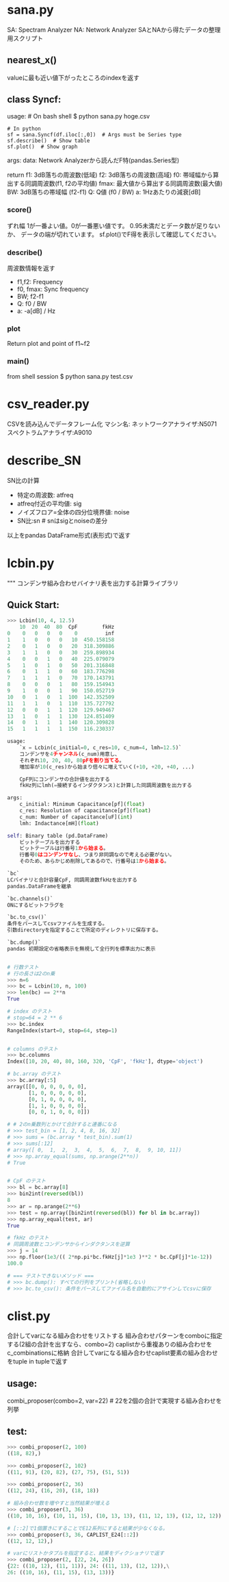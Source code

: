 # sana.py
SA: Spectram Analyzer
NA: Network Analyzer
SAとNAから得たデータの整理用スクリプト


## nearest\_x()
valueに最も近い値下がったところのindexを返す


## class Syncf:
usage:
    # On bash shell
    $ python sana.py hoge.csv

    # In python
    sf = sana.Syncf(df.iloc[:,0])  # Args must be Series type
    sf.describe()  # Show table
    sf.plot()  # Show graph

args:
    data: Network Analyzerから読んだF特(pandas.Series型)

return
    f1: 3dB落ちの周波数(低域)
    f2: 3dB落ちの周波数(高域)
    f0: 帯域幅から算出する同調周波数(f1, f2の平均値)
    fmax: 最大値から算出する同調周波数(最大値)
    BW: 3dB落ちの帯域幅 (f2-f1)
    Q: Q値 (f0 / BW)
    a: 1Hzあたりの減衰[dB]


### score()
ずれ幅
1が一番よい値。0が一番悪い値です。
0.95未満だとデータ数が足りないか、
データの端が切れています。
sf.plot()でF得を表示して確認してください。


### describe()
周波数情報を返す

* f1,f2: Frequency
* f0, fmax: Sync frequency
* BW; f2-f1
* Q: f0 / BW
* a: -a[dB] / Hz


### plot
Return plot and point of f1~f2


### main()
from shell session
$ python sana.py test.csv


# csv\_reader.py
CSVを読み込んでデータフレーム化
マシン名:
    ネットワークアナライザ:N5071
    スペクトラムアナライザ:A9010


# describe\_SN

SN比の計算
* 特定の周波数: atfreq
* atfreq付近の平均値: sig
* ノイズフロア=全体の四分位境界値: noise
* SN比:sn  # snはsigとnoiseの差分

以上をpandas DataFrame形式(表形式)で返す

# lcbin.py
""" コンデンサ組み合わせバイナリ表を出力する計算ライブラリ

## Quick Start:
```python
>>> Lcbin(10, 4, 12.5)
    10  20  40  80  CpF        fkHz
0    0   0   0   0    0         inf
1    1   0   0   0   10  450.158158
2    0   1   0   0   20  318.309886
3    1   1   0   0   30  259.898934
4    0   0   1   0   40  225.079079
5    1   0   1   0   50  201.316848
6    0   1   1   0   60  183.776298
7    1   1   1   0   70  170.143791
8    0   0   0   1   80  159.154943
9    1   0   0   1   90  150.052719
10   0   1   0   1  100  142.352509
11   1   1   0   1  110  135.727792
12   0   0   1   1  120  129.949467
13   1   0   1   1  130  124.851409
14   0   1   1   1  140  120.309828
15   1   1   1   1  150  116.230337

usage:
    `x = Lcbin(c_initial=0, c_res=10, c_num=4, lmh=12.5)`
    コンデンサを4チャンネル(c_num)用意し、
    それぞれ10, 20, 40, 80pFを割り当てる。
    増加率が10(c_res)から始まり倍々に増えていく(+10, +20, +40, ...)

    CpF列にコンデンサの合計値を出力する
    fkHz列にlmh(=接続するインダクタンス)と計算した同調周波数を出力する

args:
    c_initial: Minimum Capacitance[pf](float)
    c_res: Resolution of capacitance[pf](float)
    c_num: Number of capacitance[uF](int)
    lmh: Indactance[mH](float)

self: Binary table (pd.DataFrame)
    ビットテーブルを出力する
    ビットテーブルは行番号1から始まる。
    行番号0はコンデンサなし、つまり非同調なので考える必要がない。
    そのため、あらかじめ削除してあるので、行番号は1から始まる。

`bc`
LCバイナリと合計容量CpF, 同調周波数fkHzを出力する
pandas.DataFrameを継承

`bc.channels()`
ONにするビットフラグを

`bc.to_csv()`
条件をパースしてcsvファイルを生成する。
引数directoryを指定することで所定のディレクトリに保存する。

`bc.dump()`
pandas 初期設定の省略表示を無視して全行列を標準出力に表示


# 行数テスト
# 行の長さは2のn乗
>>> n=6
>>> bc = Lcbin(10, n, 100)
>>> len(bc) == 2**n
True

# index のテスト
# stop=64 = 2 ** 6
>>> bc.index
RangeIndex(start=0, stop=64, step=1)


# columns のテスト
>>> bc.columns
Index([10, 20, 40, 80, 160, 320, 'CpF', 'fkHz'], dtype='object')

# bc.array のテスト
>>> bc.array[:5]
array([[0, 0, 0, 0, 0, 0],
       [1, 0, 0, 0, 0, 0],
       [0, 1, 0, 0, 0, 0],
       [1, 1, 0, 0, 0, 0],
       [0, 0, 1, 0, 0, 0]])

# # 2のn乗数列とかけて合計すると連番になる
# >>> test_bin = [1, 2, 4, 8, 16, 32]
# >>> sums = (bc.array * test_bin).sum(1)
# >>> sums[:12]
# array([ 0,  1,  2,  3,  4,  5,  6,  7,  8,  9, 10, 11])
# >>> np.array_equal(sums, np.arange(2**n))
# True


# CpF のテスト
>>> bl = bc.array[8]
>>> bin2int(reversed(bl))
8
>>> ar = np.arange(2**6)
>>> test = np.array([bin2int(reversed(bl)) for bl in bc.array])
>>> np.array_equal(test, ar)
True

# fkHz のテスト
# 同調周波数とコンデンサからインダクタンスを逆算
>>> j = 14
>>> np.floor(1e3/(( 2*np.pi*bc.fkHz[j]*1e3 )**2 * bc.CpF[j]*1e-12))
100.0

# === テストできないメソッド ===
# >>> bc.dump(): すべての行列をプリント(省略しない)
# >>> bc.to_csv(): 条件をパースしてファイル名を自動的にアサインしてcsvに保存
```


# clist.py
合計してvarになる組み合わせをリストする
組み合わせパターンをcomboに指定する(2組の合計を出すなら、combo=2)
caplistから重複ありの組み合わせをc_combinationsに格納
合計してvarになる組み合わせcaplist要素の組み合わせをtuple in tupleで返す

## usage:
combi_proposer(combo=2, var=22)  # 22を2個の合計で実現する組み合わせを列挙

## test:

```python
>>> combi_proposer(2, 100)
((18, 82),)

>>> combi_proposer(2, 102)
((11, 91), (20, 82), (27, 75), (51, 51))

>>> combi_proposer(2, 36)
((12, 24), (16, 20), (18, 18))

# 組み合わせ数を増やすと当然結果が増える
>>> combi_proposer(3, 36)
((10, 10, 16), (10, 11, 15), (10, 13, 13), (11, 12, 13), (12, 12, 12))

# [::2]で1個置きにすることでE12系列にすると結果が少なくなる。
>>> combi_proposer(3, 36, CAPLIST_E24[::2])
((12, 12, 12),)

# varにリストかタプルを指定すると、結果をディクショナリで返す
>>> combi_proposer(2, [22, 24, 26])
{22: ((10, 12), (11, 11)), 24: ((11, 13), (12, 12)),\
26: ((10, 16), (11, 15), (13, 13))}
```
